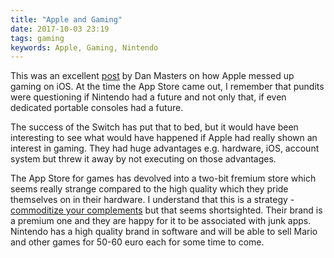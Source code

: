 ```yaml
---
title: "Apple and Gaming"
date: 2017-10-03 23:19
tags: gaming
keywords: Apple, Gaming, Nintendo
---
```


This was an excellent [post](https://ohmdee.com/bait-and-switch-how-apple-created-nintendos-best-console-5268e62adbc9) by Dan Masters on how Apple messed up gaming on iOS. 
At the time the App Store came out, I remember that pundits were questioning if Nintendo had a future and not only that, if even dedicated portable consoles had a future.

The success of the Switch has put that to bed, but it would have been interesting to see what would have happened if Apple had really shown an interest in gaming. 
They had huge advantages e.g. hardware, iOS, account system but threw it away by not executing on those advantages.

The App Store for games has devolved into a two-bit fremium store which seems really strange compared to the high quality which they pride themselves on in their hardware. 
I understand that this is a strategy - [commoditize your complements](https://www.joelonsoftware.com/2002/06/12/strategy-letter-v/) but that seems shortsighted. 
Their brand is a premium one and they are happy for it to be associated with junk apps. 
Nintendo has a high quality brand in software and will be able to sell Mario and other games for 50-60 euro each for some time to come.